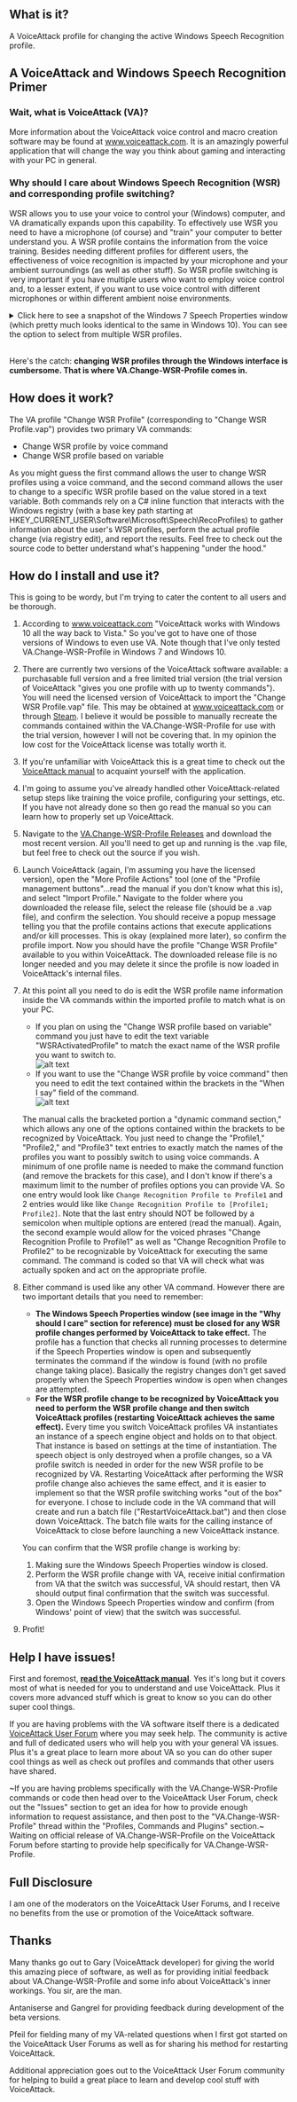 ## What is it?
A VoiceAttack profile for changing the active Windows Speech Recognition profile. 

## A VoiceAttack and Windows Speech Recognition Primer
### Wait, what is VoiceAttack (VA)?
More information about the VoiceAttack voice control and macro creation software may be found at www.voiceattack.com. It is an amazingly powerful application that will change the way you think about gaming and interacting with your PC in general.

### Why should I care about Windows Speech Recognition (WSR) and corresponding profile switching?
WSR allows you to use your voice to control your (Windows) computer, and VA dramatically expands upon this capability. To effectively use WSR you need to have a microphone (of course) and "train" your computer to better understand you. A WSR profile contains the information from the voice training. Besides needing different profiles for different users, the effectiveness of voice recognition is impacted by your microphone and your ambient surroundings (as well as other stuff). So WSR profile switching is very important if you have multiple users who want to employ voice control and, to a lesser extent, if you want to use voice control with different microphones or within different ambient noise environments. 

<details>
	<summary>
		Click here to see a snapshot of the Windows 7 Speech Properties window (which pretty much looks identical to the same in Windows 10). You can see the option to select from multiple WSR profiles.
	</summary>
	<img src="https://github.com/Exergist/VA.Change-WSR-Profile/blob/master/Images/Windows%207%20Speech%20Properties.png" title="Windows Speech Properties" width="40%">
</details>
<br>

Here's the catch: **changing WSR profiles through the Windows interface is cumbersome. That is where VA.Change-WSR-Profile comes in.** 

## How does it work?
The VA profile "Change WSR Profile" (corresponding to "Change WSR Profile.vap") provides two primary VA commands: 
 - Change WSR profile by voice command
 - Change WSR profile based on variable

As you might guess the first command allows the user to change WSR profiles using a voice command, and the second command allows the user to change to a specific WSR profile based on the value stored in a text variable. Both commands rely on a C# inline function that interacts with the Windows registry (with a base key path starting at HKEY_CURRENT_USER\Software\Microsoft\Speech\RecoProfiles) to gather information about the user's WSR profiles, perform the actual profile change (via registry edit), and report the results. Feel free to check out the source code to better understand what's happening "under the hood."

## How do I install and use it?
This is going to be wordy, but I'm trying to cater the content to all users and be thorough. 

1. According to www.voiceattack.com "VoiceAttack works with Windows 10 all the way back to Vista." So you've got to have one of those versions of Windows to even use VA. Note though that I've only tested VA.Change-WSR-Profile in Windows 7 and Windows 10. 
2. There are currently two versions of the VoiceAttack software available: a purchasable full version and a free limited trial version (the trial version of VoiceAttack "gives you one profile with up to twenty commands"). You will need the licensed version of VoiceAttack to import the "Change WSR Profile.vap" file. This may be obtained at www.voiceattack.com or through [Steam](http://store.steampowered.com/app/583010/VoiceAttack/). I believe it would be possible to manually recreate the commands contained within the VA.Change-WSR-Profile for use with the trial version, however I will not be covering that. In my opinion the low cost for the VoiceAttack license was totally worth it. 
3. If you're unfamiliar with VoiceAttack this is a great time to check out the [VoiceAttack manual](http://voiceattack.com/VoiceAttackHelp.pdf) to acquaint yourself with the application. 
4. I'm going to assume you've already handled other VoiceAttack-related setup steps like training the voice profile, configuring your settings, etc. If you have not already done so then go read the manual so you can learn how to properly set up VoiceAttack. 
5. Navigate to the [VA.Change-WSR-Profile Releases](https://github.com/Exergist/VA.Change-WSR-Profile/releases) and download the most recent version. All you'll need to get up and running is the .vap file, but feel free to check out the source if you wish. 
6. Launch VoiceAttack (again, I'm assuming you have the licensed version), open the "More Profile Actions" tool (one of the "Profile management buttons"...read the manual if you don't know what this is), and select "Import Profile." Navigate to the folder where you downloaded the release file, select the release file (should be a .vap file), and confirm the selection. You should receive a popup message telling you that the profile contains actions that execute applications and/or kill processes. This is okay (explained more later), so confirm the profile import. Now you should have the profile "Change WSR Profile" available to you within VoiceAttack. The downloaded release file is no longer needed and you may delete it since the profile is now loaded in VoiceAttack's internal files. 
7. At this point all you need to do is edit the WSR profile name information inside the VA commands within the imported profile to match what is on your PC.
   - If you plan on using the "Change WSR profile based on variable" command you just have to edit the text variable "WSRActivatedProfile" to match the exact name of the WSR profile you want to switch to.   
      ![alt text](https://github.com/Exergist/VA.Change-WSR-Profile/blob/master/Images/Modify%20this%20value%20for%20variable-based%20WSR%20profile%20changing.png "Modify this value for variable-based WSR profile changing")
   - If you want to use the "Change WSR profile by voice command" then you need to edit the text contained within the brackets in the "When I say" field of the command.   
      ![alt text](https://github.com/Exergist/VA.Change-WSR-Profile/blob/master/Images/Modify%20these%20values%20for%20voice-commanded%20WSR%20profile%20changing.png "Modify these values for voice-commanded WSR profile changing")
   
   The manual calls the bracketed portion a "dynamic command section," which allows any one of the options contained within the brackets to be recognized by VoiceAttack. You just need to change the "Profile1," "Profile2," and "Profile3" text entries to exactly match the names of the profiles you want to possibly switch to using voice commands. A minimum of one profile name is needed to make the command function (and remove the brackets for this case), and I don't know if there's a maximum limit to the number of profiles options you can provide VA. So one entry would look like `Change Recognition Profile to Profile1` and 2 entries would like like `Change Recognition Profile to [Profile1; Profile2]`. Note that the last entry should NOT be followed by a semicolon when multiple options are entered (read the manual). Again, the second example would allow for the voiced phrases "Change Recognition Profile to Profile1" as well as "Change Recognition Profile to Profile2" to be recognizable by VoiceAttack for executing the same command. The command is coded so that VA will check what was actually spoken and act on the appropriate profile.
8. Either command is used like any other VA command. However there are two important details that you need to remember:
   - **The Windows Speech Properties window (see image in the "Why should I care" section for reference) must be closed for any WSR profile changes performed by VoiceAttack to take effect.** The profile has a function that checks all running processes to determine if the Speech Properties window is open and subsequently terminates the command if the window is found (with no profile change taking place). Basically the registry changes don't get saved properly when the Speech Properties window is open when changes are attempted. 
   - **For the WSR profile change to be recognized by VoiceAttack you need to perform the WSR profile change and then switch VoiceAttack profiles (restarting VoiceAttack achieves the same effect).** Every time you switch VoiceAttack profiles VA instantiates an instance of a speech engine object and holds on to that object. That instance is based on settings at the time of instantiation. The speech object is only destroyed when a profile changes, so a VA profile switch is needed in order for the new WSR profile to be recognized by VA. Restarting VoiceAttack after performing the WSR profile change also achieves the same effect, and it is easier to implement so that the WSR profile switching works "out of the box" for everyone. I chose to include code in the VA command that will create and run a batch file ("RestartVoiceAttack.bat") and then close down VoiceAttack. The batch file waits for the calling instance of VoiceAttack to close before launching a new VoiceAttack instance.
   
   You can confirm that the WSR profile change is working by:
   1. Making sure the Windows Speech Properties window is closed.
   2. Perform the WSR profile change with VA, receive initial confirmation from VA that the switch was successful, VA should restart, then VA should output final confirmation that the switch was successful.
   3. Open the Windows Speech Properties window and confirm (from Windows' point of view) that the switch was successful.
9. Profit!

## Help I have issues!
First and foremost, **[read the VoiceAttack manual](http://voiceattack.com/VoiceAttackHelp.pdf)**. Yes it's long but it covers most of what is needed for you to understand and use VoiceAttack. Plus it covers more advanced stuff which is great to know so you can do other super cool things. 

If you are having problems with the VA software itself there is a dedicated [VoiceAttack User Forum](http://voiceattack.com/SMF/index.php) where you may seek help. The community is active and full of dedicated users who will help you with your general VA issues. Plus it's a great place to learn more about VA so you can do other super cool things as well as check out profiles and commands that other users have shared. 

~If you are having problems specifically with the VA.Change-WSR-Profile commands or code then head over to the VoiceAttack User Forum, check out the "Issues" section to get an idea for how to provide enough information to request assistance, and then post to the "VA.Change-WSR-Profile" thread within the "Profiles, Commands and Plugins" section.~ Waiting on official release of VA.Change-WSR-Profile on the VoiceAttack Forum before starting to provide help specifically for VA.Change-WSR-Profile.

## Full Disclosure
I am one of the moderators on the VoiceAttack User Forums, and I receive no benefits from the use or promotion of the VoiceAttack software. 

## Thanks
Many thanks go out to Gary (VoiceAttack developer) for giving the world this amazing piece of software, as well as for providing initial feedback about VA.Change-WSR-Profile and some info about VoiceAttack's inner workings. You sir, are the man. 

Antaniserse and Gangrel for providing feedback during development of the beta versions. 

Pfeil for fielding many of my VA-related questions when I first got started on the VoiceAttack User Forums as well as for sharing his method for restarting VoiceAttack.

Additional appreciation goes out to the VoiceAttack User Forum community for helping to build a great place to learn and develop cool stuff with VoiceAttack.
